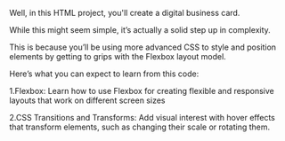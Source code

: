 
   Well, in this HTML project, you'll create a digital business card. 
  
  While this might seem simple, it’s actually a solid step up in complexity.
  
  This is because you’ll be using more advanced CSS to style and position elements by getting to grips with the Flexbox layout model.

  Here’s what you can expect to learn from this code:

1.Flexbox: Learn how to use Flexbox for creating flexible and responsive layouts that work on different screen sizes

2.CSS Transitions and Transforms: Add visual interest with hover effects that transform elements, such as changing their scale or rotating them.




